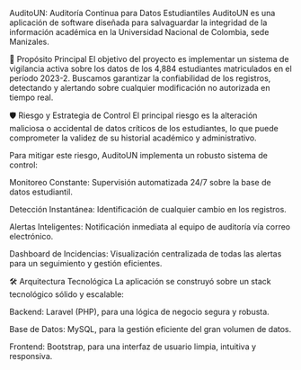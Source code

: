 AuditoUN: Auditoría Continua para Datos Estudiantiles
AuditoUN es una aplicación de software diseñada para salvaguardar la integridad de la información académica en la Universidad Nacional de Colombia, sede Manizales.

🎯 Propósito Principal
El objetivo del proyecto es implementar un sistema de vigilancia activa sobre los datos de los 4,884 estudiantes matriculados en el período 2023-2. Buscamos garantizar la confiabilidad de los registros, detectando y alertando sobre cualquier modificación no autorizada en tiempo real.

🛡️ Riesgo y Estrategia de Control
El principal riesgo es la alteración maliciosa o accidental de datos críticos de los estudiantes, lo que puede comprometer la validez de su historial académico y administrativo.

Para mitigar este riesgo, AuditoUN implementa un robusto sistema de control:

Monitoreo Constante: Supervisión automatizada 24/7 sobre la base de datos estudiantil.

Detección Instantánea: Identificación de cualquier cambio en los registros.

Alertas Inteligentes: Notificación inmediata al equipo de auditoría vía correo electrónico.

Dashboard de Incidencias: Visualización centralizada de todas las alertas para un seguimiento y gestión eficientes.

🛠️ Arquitectura Tecnológica
La aplicación se construyó sobre un stack tecnológico sólido y escalable:

Backend: Laravel (PHP), para una lógica de negocio segura y robusta.

Base de Datos: MySQL, para la gestión eficiente del gran volumen de datos.

Frontend: Bootstrap, para una interfaz de usuario limpia, intuitiva y responsiva.
